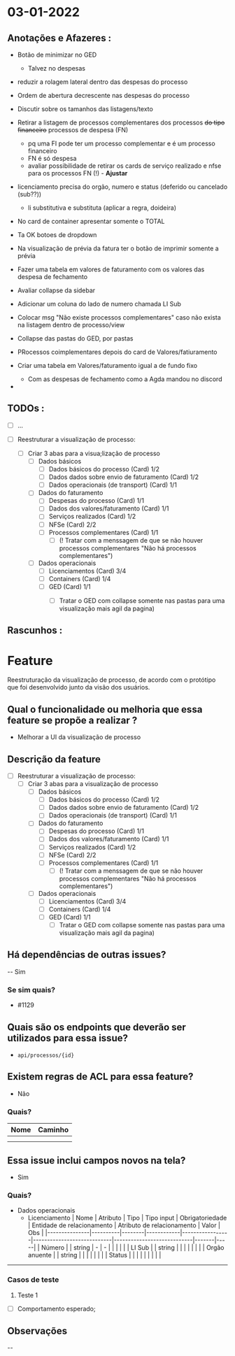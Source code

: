 # 03-01-2022



## Anotações e Afazeres :
- Botão de minimizar no GED
  - Talvez no despesas
- reduzir a rolagem lateral dentro das despesas do processo
- Ordem de abertura decrescente nas despesas do processo
- Discutir sobre os tamanhos das listagens/texto
- Retirar a listagem de processos complementares dos processos ~~do tipo financeiro~~ processos de despesa (FN)
  - pq uma FI pode ter um processo complementar e é um processo financeiro
  - FN é só despesa
  - avaliar possibilidade de retirar os cards de serviço realizado e nfse para os processos FN (!) - **Ajustar**
- licenciamento precisa do orgão, numero e status (deferido ou cancelado (sub??))
  - li substitutiva e substituta (aplicar a regra, doideira)
- No card de container apresentar somente o TOTAL
- Ta OK botoes de dropdown
- Na visualização de prévia da fatura ter o botão de imprimir somente a prévia
- Fazer uma tabela em valores de faturamento com os valores das despesa de fechamento
- Avaliar collapse da sidebar
- Adicionar um coluna do lado de numero chamada LI Sub
- Colocar msg "Não existe processos complementares" caso não exista na listagem dentro de processo/view
- Collapse das pastas do GED, por pastas


- PRocessos coimplementares depois do card de Valores/fatiuramento
- Criar uma tabela em Valores/faturamento igual a de fundo fixo
  - Com as despesas de fechamento como a Agda mandou no discord
- 

## TODOs :
- [ ] ...

- [ ] Reestruturar a visualização de processo:
  - [ ] Criar 3 abas para a visua;lização de processo
    - [ ] Dados básicos
      - [ ] Dados básicos do processo (Card) 1/2
      - [ ] Dados dados sobre envio de faturamento (Card) 1/2
      - [ ] Dados operacionais (de transport) (Card) 1/1
    - [ ] Dados do faturamento
      - [ ] Despesas do processo (Card) 1/1
      - [ ] Dados dos valores/faturamento (Card) 1/1
      - [ ] Serviços realizados (Card) 1/2
      - [ ] NFSe (Card) 2/2
      - [ ] Processos complementares (Card) 1/1
        - [ ] (! Tratar com a menssagem de que se não houver processos complementares "Não há processos complementares")
    - [ ] Dados operacionais
      - [ ] Licenciamentos (Card) 3/4
      - [ ] Containers (Card) 1/4
      - [ ] GED (Card) 1/1
        - [ ] Tratar o GED com collapse somente nas pastas para uma visualização mais agil da pagina)



## Rascunhos :


# Feature
Reestruturação da visualização de processo, de acordo com o protótipo que foi desenvolvido junto da visão dos usuários.

## Qual o funcionalidade ou melhoria que essa feature se propõe a realizar ?
- Melhorar a UI da visualização de processo

## Descrição da feature
- [ ] Reestruturar a visualização de processo:
  - [ ] Criar 3 abas para a visualização de processo
    - [ ] Dados básicos
      - [ ] Dados básicos do processo (Card) 1/2
      - [ ] Dados dados sobre envio de faturamento (Card) 1/2
      - [ ] Dados operacionais (de transport) (Card) 1/1
    - [ ] Dados do faturamento
      - [ ] Despesas do processo (Card) 1/1
      - [ ] Dados dos valores/faturamento (Card) 1/1
      - [ ] Serviços realizados (Card) 1/2
      - [ ] NFSe (Card) 2/2
      - [ ] Processos complementares (Card) 1/1
        - [ ] (! Tratar com a menssagem de que se não houver processos complementares "Não há processos complementares")
    - [ ] Dados operacionais
      - [ ] Licenciamentos (Card) 3/4
      - [ ] Containers (Card) 1/4
      - [ ] GED (Card) 1/1
        - [ ] Tratar o GED com collapse somente nas pastas para uma visualização mais agil da pagina)

## Há dependências de outras issues?
-- Sim 

### Se sim quais?
- #1129 

## Quais são os endpoints que deverão ser utilizados para essa issue?
- `api/processos/{id}`

## Existem regras de ACL para essa feature?
- Não

### Quais?
| Nome | Caminho |
| ------ | ------ |
|      |      |
|      |      |

## Essa issue inclui campos novos na tela?
- Sim

### Quais?

- Dados operacionais
  - Licenciamento
| Nome          | Atributo | Tipo   | Tipo input | Obrigatoriedade | Entidade de relacionamento | Atributo de relacionamento | Valor | Obs |
|---------------|----------|--------|------------|-----------------|----------------------------|----------------------------|-------|-----|
| Número        |          | string | -          | -               |                            |                            |       |     |
| LI Sub        |          | string |            |                 |                            |                            |       |     |
| Orgão anuente |          | string |            |                 |                            |                            |       |     |
| Status        |          |        |            |                 |                            |                            |       |     |
---

### Casos de teste

1. Teste 1
- [ ] Comportamento esperado;


## Observações
--
